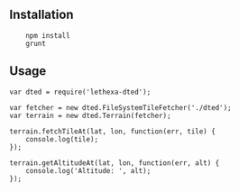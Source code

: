 Installation
------------

        npm install
        grunt

Usage
-----

	var dted = require('lethexa-dted');

	var fetcher = new dted.FileSystemTileFetcher('./dted');
	var terrain = new dted.Terrain(fetcher);

	terrain.fetchTileAt(lat, lon, function(err, tile) {
		console.log(tile);
	});

	terrain.getAltitudeAt(lat, lon, function(err, alt) {
		console.log('Altitude: ', alt);
	});
 

